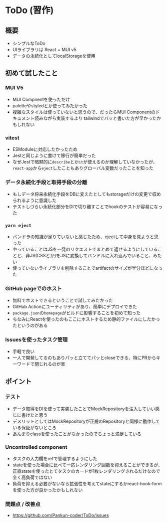 # ToDo (習作)

## 概要

- シンプルなToDo
- UIライブラリは React + MUI v5
- データの永続化としてlocalStorageを使用

## 初めて試したこと

### MUI V5

- MUI Compnentを使っただけ
- paletteやstyledとか使ってみたかった
- 複雑なスタイルは使っていないと思うので、だったらMUI Componentのドキュメント読みながら実装するより tailwindでバッと書いた方が早かったかもしれない

### vitest

- ESModuleに対応したかったため
- Jestと同じように書けて移行が簡単だった
- なぜJestで暗黙的に`describe`とか`it`が使えるのか理解していなかったが、`react-app`から`eject`したこともありグローバル変数だったことを知った

### データ永続化手段と取得手段の分離

- もしデータ将来永続化手段をDBに変えたとしてもstorageだけの変更で収められるように意識した
- テストしづらい永続化部分をDIで切り離すことでhookのテストが容易になった

### `yarn eject`

- バンドラの知識が足りていないと感じたため、ejectして中身を見ようと思った
- やっていることはJSを一発のリクエストでまとめて返せるようにしていることと、非JS(CSSとか)をJSに変換してバンドルに入れ込んでいること、みたい
- 使っていないライブラリを削除することでartifactのサイズが半分ほどになった

### GitHub pageでのホスト

- 無料でホストできるということで試してみたかった
- GitHub Actionにユーティリティがあり、簡単にデプロイできた
- `package.json`の`homepage`がビルドに影響することを初めて知った
- ちなみにReactを使ったのもここにホストするため静的ファイルにしたかったというのがある

### Issuesを使ったタスク管理

- 手軽で良い
- 一人で開発してるのもありパッと立ててパッとcloseできる、特にPRからキーワードで閉じれるのが楽

## ポイント

### テスト

- データ取得をDIを使って実装したことでMockRepositoryを注入していい感じに書けたと思う
- デメリットとしてはMockRepositoryが正規のRepositoryと同様に動作している保証がないところ
- あんまりclassを使ったことがなかったのでちょっと満足している

### Uncontrolled component

- タスクの入力欄をrefで管理するようにした
- stateを使った場合に比べて一応レンダリング回数を抑えることができるが、正直stateを使ったとてタスクのカードが1枚レンダリングされるだけなので全く高負荷ではない
- 負荷を抑える必要がないなら拡張性を考えてstateにするかreact-hook-formを使った方が良かったかもしれない

### 問題点 / 改善点

- https://github.com/Pankun-coder/ToDo/issues
